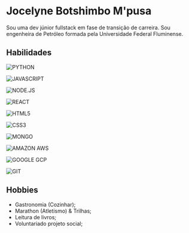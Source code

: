 # Jocelyne Botshimbo M'pusa

Sou uma dev júnior fullstack  em fase de transição de carreira. Sou engenheira de Petróleo formada pela Universidade Federal Fluminense.


## Habilidades

![PYTHON](https://img.shields.io/badge/Python-3776AB?style=for-the-badge&logo=python&logoColor=white)

![JAVASCRIPT](https://img.shields.io/badge/JavaScript-F7DF1E?style=for-the-badge&logo=javascript&logoColor=black)

![NODE.JS](https://img.shields.io/badge/Node.js-43853D?style=for-the-badge&logo=node.js&logoColor=white)

![REACT](https://img.shields.io/badge/React-20232A?style=for-the-badge&logo=react&logoColor=61DAFB)

![HTML5](https://img.shields.io/badge/HTML5-E34F26?style=for-the-badge&logo=html5&logoColor=white)

![CSS3](https://img.shields.io/badge/CSS3-1572B6?style=for-the-badge&logo=css3&logoColor=white)

![MONGO](https://img.shields.io/badge/MongoDB-4EA94B?style=for-the-badge&logo=mongodb&logoColor=white)

![AMAZON AWS](https://img.shields.io/badge/Amazon_AWS-232F3E?style=for-the-badge&logo=amazon-aws&logoColor=white)

![GOOGLE GCP](https://img.shields.io/badge/Google_Cloud-4285F4?style=for-the-badge&logo=google-cloud&logoColor=white)

![GIT](https://img.shields.io/badge/Git-E34F26?style=for-the-badge&logo=git&logoColor=white)


## Hobbies

- Gastronomia (Cozinhar);
- Marathon (Atletismo) & Trilhas;
- Leitura de livros;
- Voluntariado projeto social;